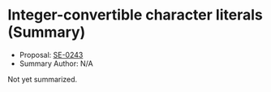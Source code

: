 # Integer-convertible character literals (Summary)

* Proposal: [SE-0243](https://github.com/apple/swift-evolution/blob/main/proposals/0243-codepoint-and-character-literals.md)
* Summary Author: N/A

Not yet summarized.
